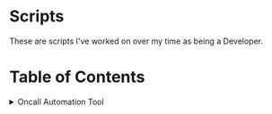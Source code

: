 # Scripts
These are scripts I've worked on over my time as being a Developer.

# Table of Contents

<details>
  <summary>Oncall Automation Tool</summary>
  
  [Oncall Automation Tool code](https://github.com/chmod000chmod/Scripts/blob/main/groovy_scripts/Jenkinsfile.oncall): 
![alt text](https://github.com/chmod000chmod/Scripts/blob/main/Diagrams/on_call_diagram.png "Logo Title Text 1")
  
</details>
